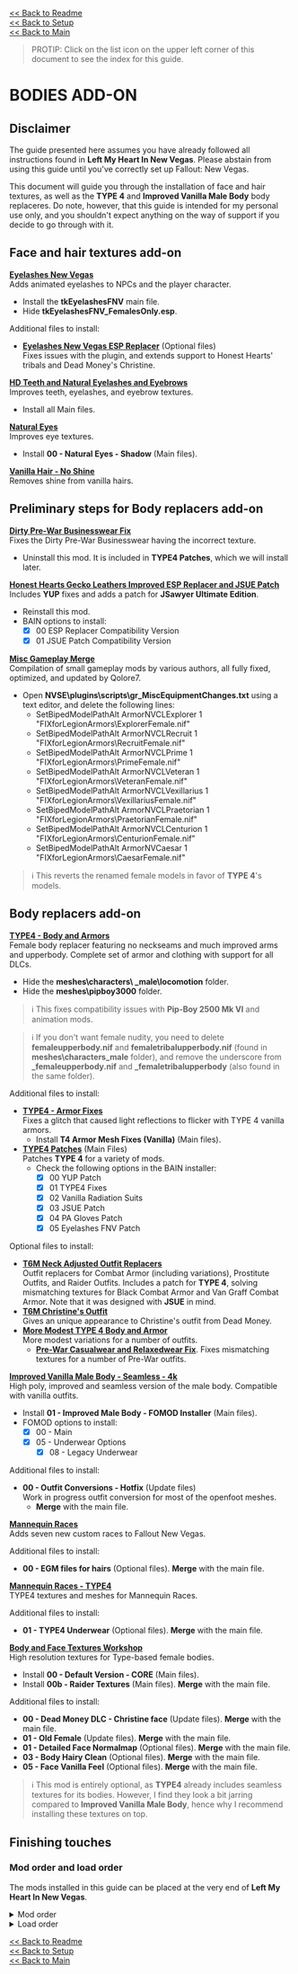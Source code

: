 [<< Back to Readme](https://github.com/Sigourn/newvegas-sharp/blob/main/README.md)  
[<< Back to Setup](https://github.com/Sigourn/newvegas-sharp/blob/main/setup.md)  
[<< Back to Main](https://github.com/Sigourn/iheartnewvegas/blob/main/main.md)

> PROTIP: Click on the list icon on the upper left corner of this document to see the index for this guide.

# BODIES ADD-ON

## Disclaimer

The guide presented here assumes you have already followed all instructions found in **Left My Heart In New Vegas**. Please abstain from using this guide until you've correctly set up Fallout: New Vegas.

This document will guide you through the installation of face and hair textures, as well as the **TYPE 4** and **Improved Vanilla Male Body** body replaceres. Do note, however, that this guide is intended for my personal use only, and you shouldn't expect anything on the way of support if you decide to go through with it.

## Face and hair textures add-on

[**Eyelashes New Vegas**](https://www.nexusmods.com/newvegas/mods/34790)  
Adds animated eyelashes to NPCs and the player character.
- Install the **tkEyelashesFNV** main file.
- Hide **tkEyelashesFNV_FemalesOnly.esp**.

Additional files to install:
- [**Eyelashes New Vegas ESP Replacer**](https://www.nexusmods.com/newvegas/mods/74893) (Optional files)  
  Fixes issues with the plugin, and extends support to Honest Hearts' tribals and Dead Money's Christine.

[**HD Teeth and Natural Eyelashes and Eyebrows**](https://www.nexusmods.com/newvegas/mods/53695)  
Improves teeth, eyelashes, and eyebrow textures.
- Install all Main files.

[**Natural Eyes**](https://www.nexusmods.com/newvegas/mods/62811)  
Improves eye textures.
- Install **00 - Natural Eyes - Shadow** (Main files).

[**Vanilla Hair - No Shine**](https://www.nexusmods.com/newvegas/mods/50285)  
Removes shine from vanilla hairs.

## Preliminary steps for Body replacers add-on

[**Dirty Pre-War Businesswear Fix**](https://github.com/Sigourn/iheartnewvegasrepository/blob/main/Dirty%20Pre-War%20Businesswear%20Fix%201.0.7z)  
Fixes the Dirty Pre-War Businesswear having the incorrect texture.
- Uninstall this mod. It is included in **TYPE4 Patches**, which we will install later.

[**Honest Hearts Gecko Leathers Improved ESP Replacer and JSUE Patch**](https://github.com/Sigourn/iheartnewvegasrepository/blob/main/Honest%20Hearts%20Gecko%20Leathers%20Improved%20ESP%20Replacer%20and%20JSUE%20Patch.7z)  
Includes **YUP** fixes and adds a patch for **JSawyer Ultimate Edition**.
- Reinstall this mod.
- BAIN options to install:
  - [X] 00 ESP Replacer Compatibility Version
  - [X] 01 JSUE Patch Compatibility Version

[**Misc Gameplay Merge**](https://www.nexusmods.com/newvegas/mods/73921)  
Compilation of small gameplay mods by various authors, all fully fixed, optimized, and updated by Qolore7.
- Open **NVSE\plugins\scripts\gr_MiscEquipmentChanges.txt** using a text editor, and delete the following lines:
  - SetBipedModelPathAlt ArmorNVCLExplorer 1 "FIXforLegionArmors\ExplorerFemale.nif"
  - SetBipedModelPathAlt ArmorNVCLRecruit 1 "FIXforLegionArmors\RecruitFemale.nif"
  - SetBipedModelPathAlt ArmorNVCLPrime 1 "FIXforLegionArmors\PrimeFemale.nif"
  - SetBipedModelPathAlt ArmorNVCLVeteran 1 "FIXforLegionArmors\VeteranFemale.nif"
  - SetBipedModelPathAlt ArmorNVCLVexillarius 1 "FIXforLegionArmors\VexillariusFemale.nif"
  - SetBipedModelPathAlt ArmorNVCLPraetorian 1 "FIXforLegionArmors\PraetorianFemale.nif"
  - SetBipedModelPathAlt ArmorNVCLCenturion 1 "FIXforLegionArmors\CenturionFemale.nif"
  - SetBipedModelPathAlt ArmorNVCaesar 1 "FIXforLegionArmors\CaesarFemale.nif"

> ℹ️ This reverts the renamed female models in favor of **TYPE 4**'s models.

## Body replacers add-on

[**TYPE4 - Body and Armors**](https://www.nexusmods.com/newvegas/mods/66903)  
Female body replacer featuring no neckseams and much improved arms and upperbody. Complete set of armor and clothing with support for all DLCs.
- Hide the **meshes\characters\ _male\locomotion** folder.
- Hide the **meshes\pipboy3000** folder.

> ℹ️ This fixes compatibility issues with **Pip-Boy 2500 Mk VI** and animation mods.

> ℹ️ If you don't want female nudity, you need to delete **femaleupperbody.nif** and **femaletribalupperbody.nif** (found in **meshes\characters\_male** folder), and remove the underscore from **_femaleupperbody.nif** and **_femaletribalupperbody** (also found in the same folder).

Additional files to install:
- [**TYPE4 - Armor Fixes**](https://www.nexusmods.com/newvegas/mods/73885)  
  Fixes a glitch that caused light reflections to flicker with TYPE 4 vanilla armors.
  - Install **T4 Armor Mesh Fixes (Vanilla)** (Main files).
- [**TYPE4 Patches**](https://www.nexusmods.com/newvegas/mods/74893) (Main Files)  
  Patches **TYPE 4** for a variety of mods.
  - Check the following options in the BAIN installer:
    - [X] 00 YUP Patch
    - [X] 01 TYPE4 Fixes
    - [X] 02 Vanilla Radiation Suits
    - [X] 03 JSUE Patch
    - [X] 04 PA Gloves Patch
    - [X] 05 Eyelashes FNV Patch

Optional files to install:
- [**T6M Neck Adjusted Outfit Replacers**](https://github.com/Sigourn/iheartnewvegasrepository/blob/main/T6M%20Neck%20Adjusted%20Outfit%20Replacers%20(Dec%2029th).7z)  
  Outfit replacers for Combat Armor (including variations), Prostitute Outfits, and Raider Outfits. Includes a patch for **TYPE 4**, solving mismatching textures for Black Combat Armor and Van Graff Combat Armor. Note that it was designed with **JSUE** in mind.
- [**T6M Christine's Outfit**](https://www.nexusmods.com/newvegas/mods/68385)  
  Gives an unique appearance to Christine's outfit from Dead Money.
- [**More Modest TYPE 4 Body and Armor**](https://www.nexusmods.com/newvegas/mods/69642)  
  More modest variations for a number of outfits.
  - [**Pre-War Casualwear and Relaxedwear Fix**](https://github.com/Sigourn/iheartnewvegasrepository/blob/main/More%20Modest%20TYPE%204%20Pre-War%20Casualwear%20and%20Relaxedwear%20Fix%20(Dec%2029th).7z). Fixes mismatching textures for a number of Pre-War outfits.

[**Improved Vanilla Male Body - Seamless - 4k**](https://www.nexusmods.com/newvegas/mods/70160)  
High poly, improved and seamless version of the male body. Compatible with vanilla outfits.
- Install **01 - Improved Male Body - FOMOD Installer** (Main files).
- FOMOD options to install:
  - [X] 00 - Main
  - [X] 05 - Underwear Options
    - [X] 08 - Legacy Underwear

Additional files to install:
- **00 - Outfit Conversions - Hotfix** (Update files)  
  Work in progress outfit conversion for most of the openfoot meshes.
  - **Merge** with the main file. 

[**Mannequin Races**](https://www.nexusmods.com/newvegas/mods/62785)  
Adds seven new custom races to Fallout New Vegas.

Additional files to install:
- **00 - EGM files for hairs** (Optional files). **Merge** with the main file.

[**Mannequin Races - TYPE4**](https://www.nexusmods.com/newvegas/mods/68994)  
TYPE4 textures and meshes for Mannequin Races.

Additional files to install:
- **01 - TYPE4 Underwear** (Optional files). **Merge** with the main file.

[**Body and Face Textures Workshop**](https://www.nexusmods.com/newvegas/mods/55174)  
High resolution textures for Type-based female bodies.
- Install **00 - Default Version - CORE** (Main files).
- Install **00b - Raider Textures** (Main files). **Merge** with the main file.

Additional files to install:
- **00 - Dead Money DLC - Christine face** (Update files). **Merge** with the main file.
- **01 - Old Female** (Update files). **Merge** with the main file.
- **01 - Detailed Face Normalmap** (Optional files). **Merge** with the main file.
- **03 - Body Hairy Clean** (Optional files). **Merge** with the main file.
- **05 - Face Vanilla Feel** (Optional files). **Merge** with the main file.

> ℹ️ This mod is entirely optional, as **TYPE4** already includes seamless textures for its bodies. However, I find they look a bit jarring compared to **Improved Vanilla Male Body**, hence why I recommend installing these textures on top.

## Finishing touches

### Mod order and load order

The mods installed in this guide can be placed at the very end of **Left My Heart In New Vegas**.

<details>
<summary>Mod order</summary>

```
Eyelashes New Vegas
Eyelashes New Vegas ESP Replacer
HD Teeth and Natural Eyelashes and Eyebrows
Vanilla Hair - No Shine
Natural Eyes
TYPE4 - Body and Armors
TYPE4 - Armor Fixes
TYPE4 Patches
T6M Neck Adjusted Outfit Replacers
T6M Christine's Outfit
More Modest TYPE 4 Body and Armor
More Modest TYPE 4 Pre-War Casualwear and Relaxedwear Fix
Improved Duster Coats - YUP Edition
Improved Vanilla Male Body - Seamless - 4K
Mannequin Races
Mannequin Races - TYPE 4
Body and Face Textures Workshop

```
</details>

<details>
<summary>Load order</summary>

```
tkEyelashesFNV.esp
T4-plugin.esp
T4 YUP Patch.esp
T4 Fixes.esp
T4 Vanilla Radiation Suits.esp
T4 JSUE Patch.esp
T4 PA Gloves Patch.esp
T4 Eyelashes FNV Patch.esp
TYPE 4 Black Combat Armor Fix JSUE.esp
ChristineOutfit.esp
More Modest TYPE 4 Pre-War Casualwear and Relaxedwear Fix.esp  
ImprovedGeckoLeatherArmor.esp
ImprovedGeckoLeatherArmor JSUE Patch.esp
Mannequin Rce.esp
```
</details>

[<< Back to Readme](https://github.com/Sigourn/newvegas-sharp/blob/main/README.md)  
[<< Back to Setup](https://github.com/Sigourn/newvegas-sharp/blob/main/setup.md)  
[<< Back to Main](https://github.com/Sigourn/iheartnewvegas/blob/main/main.md)
